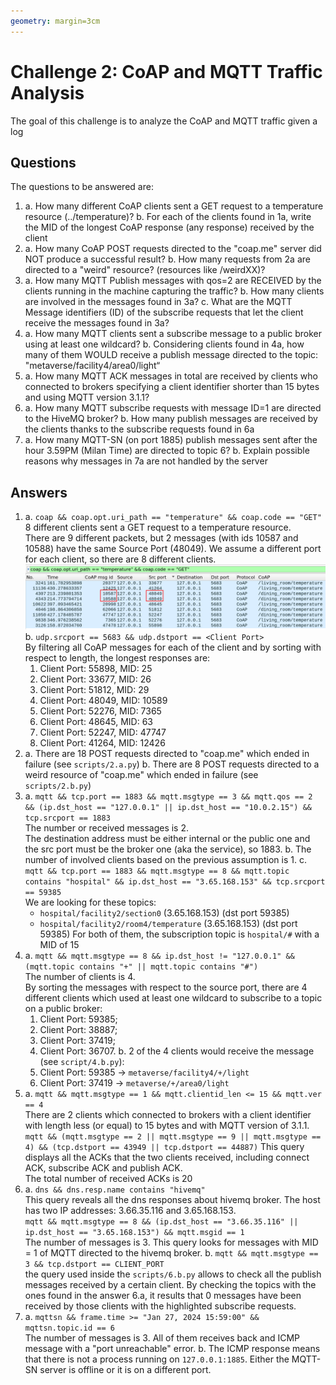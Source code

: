 ```yaml
---
geometry: margin=3cm
---
```


# Challenge 2: CoAP and MQTT Traffic Analysis

The goal of this challenge is to analyze the CoAP and MQTT traffic given a log

## Questions

The questions to be answered are:

1. a. How many different CoAP clients sent a GET request to a temperature resource (../temperature)?
   b. For each of the clients found in 1a, write the MID of the longest CoAP response (any response) received by the client
2. a. How many CoAP POST requests directed to the "coap.me" server did NOT produce a successful result?
   b. How many requests from 2a are directed to a "weird" resource? (resources like /weirdXX)?
3. a. How many MQTT Publish messages with qos=2 are RECEIVED by the clients running in the machine capturing the traffic?
   b. How many clients are involved in the messages found in 3a?
   c. What are the MQTT Message identifiers (ID) of the subscribe requests that let the client receive the messages found in 3a?
4. a. How many MQTT clients sent a subscribe message to a public broker using at least one wildcard?
   b. Considering clients found in 4a, how many of them WOULD receive a publish message directed to the topic: "metaverse/facility4/area0/light“
5. a. How many MQTT ACK messages in total are received by clients who connected to brokers specifying a client identifier shorter than 15 bytes and using MQTT version 3.1.1?
6. a. How many MQTT subscribe requests with message ID=1 are directed to the HiveMQ broker?
   b. How many publish messages are received by the clients thanks to the subscribe requests found in 6a
7. a. How many MQTT-SN (on port 1885) publish messages sent after the hour 3.59PM (Milan Time) are directed to topic 6?
   b. Explain possible reasons why messages in 7a are not handled by the server

## Answers

1. a. `coap && coap.opt.uri_path == "temperature" && coap.code == "GET"`\
    8 different clients sent a GET request to a temperature resource.\
    There are 9 different packets, but 2 messages (with ids 10587 and 10588) have the same Source Port (48049). We assume a different port for each client, so there are 8 different clients.\
    ![](images/1.a.png)
   b. `udp.srcport == 5683 && udp.dstport == <Client Port>`\
    By filtering all CoAP messages for each of the client and by sorting with respect to length, the longest responses are:
     1. Client Port: 55898, MID: 25
     2. Client Port: 33677, MID: 26
     3. Client Port: 51812, MID: 29
     4. Client Port: 48049, MID: 10589
     5. Client Port: 52276, MID: 7365
     6. Client Port: 48645, MID: 63
     7. Client Port: 52247, MID: 47747
     8. Client Port: 41264, MID: 12426
2. a. There are 18 POST requests directed to "coap.me" which ended in failure (see `scripts/2.a.py`)
   b. There are 8 POST requests directed to a weird resource of "coap.me" which ended in failure (see `scripts/2.b.py`)
3. a. `mqtt && tcp.port == 1883 && mqtt.msgtype == 3 && mqtt.qos == 2 && (ip.dst_host == "127.0.0.1" || ip.dst_host == "10.0.2.15") && tcp.srcport == 1883`\
     The number or received messages is 2.\
     The destination address must be either internal or the public one and the src port must be the broker one (aka the service), so 1883.
   b. The number of involved clients based on the previous assumption is 1.
   c. `mqtt && tcp.port == 1883 && mqtt.msgtype == 8 && mqtt.topic contains "hospital" && ip.dst_host == "3.65.168.153" && tcp.srcport == 59385`\
     We are looking for these topics:
      - `hospital/facility2/section0` (3.65.168.153) (dst port 59385)
      - `hospital/facility2/room4/temperature` (3.65.168.153) (dst port 59385)
       For both of them, the subscription topic is `hospital/#` with a MID of 15
4. a. `mqtt && mqtt.msgtype == 8 && ip.dst_host != "127.0.0.1" && (mqtt.topic contains "+" || mqtt.topic contains "#")`\
     The number of clients is 4.\
     By sorting the messages with respect to the source port, there are 4 different clients which used at least one wildcard to subscribe to a topic on a public broker:
     1. Client Port: 59385;
     2. Client Port: 38887;
     3. Client Port: 37419;
     4. Client Port: 36707.
   b. 2 of the 4 clients would receive the message (see `script/4.b.py`):
     5. Client Port: 59385 -> `metaverse/facility4/+/light`
     6. Client Port: 37419 -> `metaverse/+/area0/light`
5. a. `mqtt && mqtt.msgtype == 1 && mqtt.clientid_len <= 15 && mqtt.ver == 4`\
     There are 2 clients which connected to brokers with a client identifier with length less (or equal) to 15 bytes and with MQTT version of 3.1.1.\
     `mqtt && (mqtt.msgtype == 2 || mqtt.msgtype == 9 || mqtt.msgtype == 4) && (tcp.dstport == 43949 || tcp.dstport == 44887)`
     This query displays all the ACKs that the two clients received, including connect ACK, subscribe ACK and publish ACK.\
     The total number of received ACKs is 20
6. a. `dns && dns.resp.name contains "hivemq"`\
     This query reveals all the dns responses about hivemq broker. The host has two IP addresses: 3.66.35.116 and 3.65.168.153.\
     `mqtt && mqtt.msgtype == 8 && (ip.dst_host == "3.66.35.116" || ip.dst_host == "3.65.168.153") && mqtt.msgid == 1`\
     The number of messages is 3.
     This query looks for messages with MID = 1 of MQTT directed to the hivemq broker.
     b. `mqtt && mqtt.msgtype == 3 && tcp.dstport == CLIENT_PORT`\
     the query used inside the `scripts/6.b.py` allows to check all the publish messages received by a certain client. By checking the topics with the ones found in the answer 6.a, it results that 0 messages have been received by those clients with the highlighted subscribe requests.
7. a. `mqttsn && frame.time >= "Jan 27, 2024 15:59:00" && mqttsn.topic.id == 6`\
     The number of messages is 3. All of them receives back and ICMP message with a "port unreachable" error.
   b. The ICMP response means that there is not a process running on `127.0.0.1:1885`. Either the MQTT-SN server is offline or it is on a different port.
